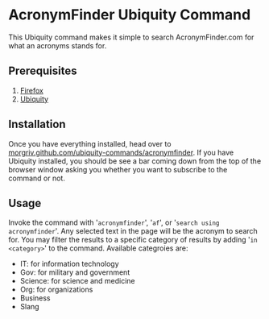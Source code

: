 AcronymFinder Ubiquity Command
==============================

This Ubiquity command makes it simple to search AcronymFinder.com for what an acronyms stands for.

Prerequisites
-------------

1. [Firefox](http://getfirefox.com/ "Get Firefox")
2. [Ubiquity](https://wiki.mozilla.org/Labs/Ubiquity "Get Ubiquity")

Installation
------------

Once you have everything installed, head over to [morgriv.github.com/ubiquity-commands/acronymfinder](http://morgriv.github.com/ubiquity-commands/acronymfinder). If you have Ubiquity installed, you should be see a bar coming down from the top of the browser window asking you whether you want to subscribe to the command or not.

Usage
-----

Invoke the command with '`acronymfinder`', '`af`', or '`search using acronymfinder`'. Any selected text in the page will be the acronym to search for.
You may filter the results to a specific category of results by adding '`in <category>`' to the command. Available categroies are:
* IT: for information technology
* Gov: for military and government
* Science: for science and medicine
* Org: for organizations
* Business
* Slang
